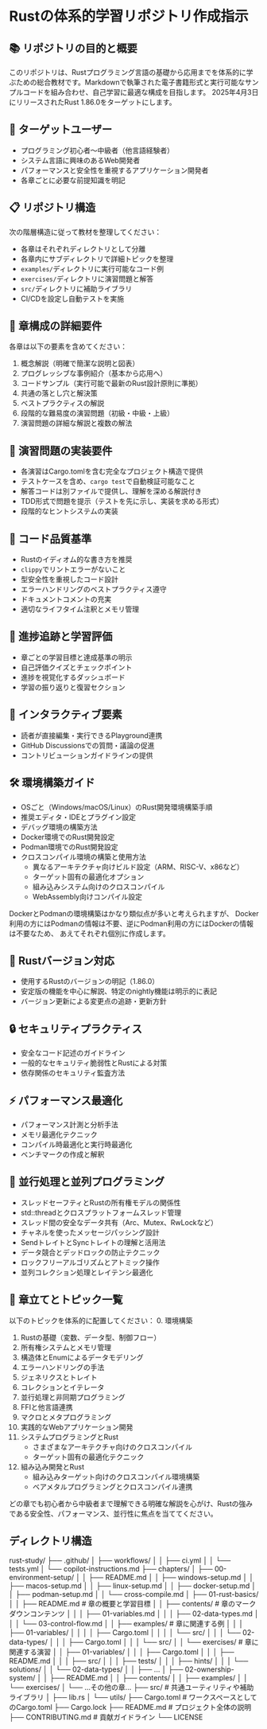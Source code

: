 # Rustの体系的学習リポジトリ作成指示

## 📚 リポジトリの目的と概要
このリポジトリは、Rustプログラミング言語の基礎から応用までを体系的に学ぶための総合教材です。Markdownで執筆された電子書籍形式と実行可能なサンプルコードを組み合わせ、自己学習に最適な構成を目指します。
2025年4月3日にリリースされたRust 1.86.0をターゲットにします。

## 👥 ターゲットユーザー
- プログラミング初心者〜中級者（他言語経験者）
- システム言語に興味のあるWeb開発者
- パフォーマンスと安全性を重視するアプリケーション開発者
- 各章ごとに必要な前提知識を明記

## 📋 リポジトリ構造
次の階層構造に従って教材を整理してください：
- 各章はそれぞれディレクトリとして分離
- 各章内にサブディレクトリで詳細トピックを整理
- `examples/`ディレクトリに実行可能なコード例
- `exercises/`ディレクトリに演習問題と解答
- `src/`ディレクトリに補助ライブラリ
- CI/CDを設定し自動テストを実施

## 📝 章構成の詳細要件
各章は以下の要素を含めてください：
1. 概念解説（明確で簡潔な説明と図表）
2. プログレッシブな事例紹介（基本から応用へ）
3. コードサンプル（実行可能で最新のRust設計原則に準拠）
4. 共通の落とし穴と解決策
5. ベストプラクティスの解説
6. 段階的な難易度の演習問題（初級・中級・上級）
7. 演習問題の詳細な解説と複数の解法

## 🔧 演習問題の実装要件
- 各演習はCargo.tomlを含む完全なプロジェクト構造で提供
- テストケースを含め、`cargo test`で自動検証可能なこと
- 解答コードは別ファイルで提供し、理解を深める解説付き
- TDD形式で問題を提示（テストを先に示し、実装を求める形式）
- 段階的なヒントシステムの実装

## 🎯 コード品質基準
- Rustのイディオム的な書き方を推奨
- `clippy`でリントエラーがないこと
- 型安全性を重視したコード設計
- エラーハンドリングのベストプラクティス遵守
- ドキュメントコメントの充実
- 適切なライフタイム注釈とメモリ管理

## 🔄 進捗追跡と学習評価
- 章ごとの学習目標と達成基準の明示
- 自己評価クイズとチェックポイント
- 進捗を視覚化するダッシュボード
- 学習の振り返りと復習セクション

## 🌟 インタラクティブ要素
- 読者が直接編集・実行できるPlayground連携
- GitHub Discussionsでの質問・議論の促進
- コントリビューションガイドラインの提供

## 🛠️ 環境構築ガイド
- OSごと（Windows/macOS/Linux）のRust開発環境構築手順
- 推奨エディタ・IDEとプラグイン設定
- デバッグ環境の構築方法
- Docker環境でのRust開発設定
- Podman環境でのRust開発設定
- クロスコンパイル環境の構築と使用方法
  - 異なるアーキテクチャ向けビルド設定（ARM、RISC-V、x86など）
  - ターゲット固有の最適化オプション
  - 組み込みシステム向けのクロスコンパイル
  - WebAssembly向けコンパイル設定

DockerとPodmanの環境構築はかなり類似点が多いと考えられますが、
Docker利用の方にはPodmanの情報は不要、逆にPodman利用の方にはDockerの情報は不要なため、
あえてそれぞれ個別に作成します。

## 📌 Rustバージョン対応
- 使用するRustのバージョンの明記（1.86.0）
- 安定版の機能を中心に解説、特定のnightly機能は明示的に表記
- バージョン更新による変更点の追跡・更新方針

## 🔒 セキュリティプラクティス
- 安全なコード記述のガイドライン
- 一般的なセキュリティ脆弱性とRustによる対策
- 依存関係のセキュリティ監査方法

## ⚡ パフォーマンス最適化
- パフォーマンス計測と分析手法
- メモリ最適化テクニック
- コンパイル時最適化と実行時最適化
- ベンチマークの作成と解釈

## 🔀 並行処理と並列プログラミング
- スレッドセーフティとRustの所有権モデルの関係性
- std::threadとクロスプラットフォームスレッド管理
- スレッド間の安全なデータ共有（Arc、Mutex、RwLockなど）
- チャネルを使ったメッセージパッシング設計
- SendトレイトとSyncトレイトの理解と活用法
- データ競合とデッドロックの防止テクニック
- ロックフリーアルゴリズムとアトミック操作
- 並列コレクション処理とレイテンシ最適化

## 📑 章立てとトピック一覧
以下のトピックを体系的に配置してください：
0. 環境構築
1. Rustの基礎（変数、データ型、制御フロー）
2. 所有権システムとメモリ管理
3. 構造体とEnumによるデータモデリング
4. エラーハンドリングの手法
5. ジェネリクスとトレイト
6. コレクションとイテレータ
7. 並行処理と非同期プログラミング
8. FFIと他言語連携
9. マクロとメタプログラミング
10. 実践的なWebアプリケーション開発
11. システムプログラミングとRust
    - さまざまなアーキテクチャ向けのクロスコンパイル
    - ターゲット固有の最適化テクニック
12. 組み込み開発とRust
    - 組み込みターゲット向けのクロスコンパイル環境構築
    - ベアメタルプログラミングとクロスコンパイル連携

どの章でも初心者から中級者まで理解できる明確な解説を心がけ、Rustの強みである安全性、パフォーマンス、並行性に焦点を当ててください。

## ディレクトリ構造

rust-study/
├── .github/
│   ├── workflows/
│   │   ├── ci.yml
│   │   └── tests.yml
│   └── copilot-instructions.md
├── chapters/
│   ├── 00-environment-setup/
│   │   ├── README.md
│   │   ├── windows-setup.md
│   │   ├── macos-setup.md
│   │   ├── linux-setup.md
│   │   ├── docker-setup.md
│   │   ├── podman-setup.md
│   │   └── cross-compile.md
│   ├── 01-rust-basics/
│   │   ├── README.md           # 章の概要と学習目標
│   │   ├── contents/           # 章のマークダウンコンテンツ
│   │   │   ├── 01-variables.md
│   │   │   ├── 02-data-types.md
│   │   │   └── 03-control-flow.md
│   │   ├── examples/           # 章に関連する例
│   │   │   ├── 01-variables/
│   │   │   │   ├── Cargo.toml
│   │   │   │   └── src/
│   │   │   └── 02-data-types/
│   │   │       ├── Cargo.toml
│   │   │       └── src/
│   │   └── exercises/          # 章に関連する演習
│   │       ├── 01-variables/
│   │       │   ├── Cargo.toml
│   │       │   ├── README.md
│   │       │   ├── src/
│   │       │   ├── tests/
│   │       │   ├── hints/
│   │       │   └── solutions/
│   │       └── 02-data-types/
│   │           ├── ...
│   ├── 02-ownership-system/
│   │   ├── README.md
│   │   ├── contents/
│   │   ├── examples/
│   │   └── exercises/
│   └── ...その他の章...
├── src/                        # 共通ユーティリティや補助ライブラリ
│   ├── lib.rs
│   └── utils/
├── Cargo.toml                  # ワークスペースとしてのCargo.toml
├── Cargo.lock
├── README.md                   # プロジェクト全体の説明
├── CONTRIBUTING.md             # 貢献ガイドライン
└── LICENSE
